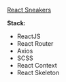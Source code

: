 [React Sneakers](https://vlad4k5.github.io/online-store/)

**Stack:**

- ReactJS
- React Router
- Axios
- SCSS
- React Context
- React Skeleton

